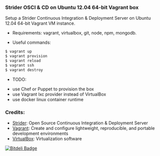 ### Strider OSCI & CD on Ubuntu 12.04 64-bit Vagrant box

Setup a Strider Continuous Integration & Deployment Server on Ubuntu 12.04 64-bit Vagrant VM instance.

- Requirements: vagrant, virtualbox, git, node, npm, mongodb.

- Useful commands:

```bash
$ vagrant up
$ vagrant provision
$ vagrant reload
$ vagrant ssh
$ vagrant destroy
```

- TODO:
 * use Chef or Puppet to provision the box
 * use Vagrant lxc provider instead of VirtualBox
 * use docker linux container runtime

### Credits:

- [Strider](http://stridercd.com): Open Source Continuous Integration & Deployment Server
- [Vagrant](http://www.vagrantup.com): Create and configure lightweight, reproducible, and portable development environments
- [VirtualBox](http://www.virtualbox.org): Virtualization software



[![Bitdeli Badge](https://d2weczhvl823v0.cloudfront.net/gdumitrescu/vagrant-strider/trend.png)](https://bitdeli.com/free "Bitdeli Badge")

